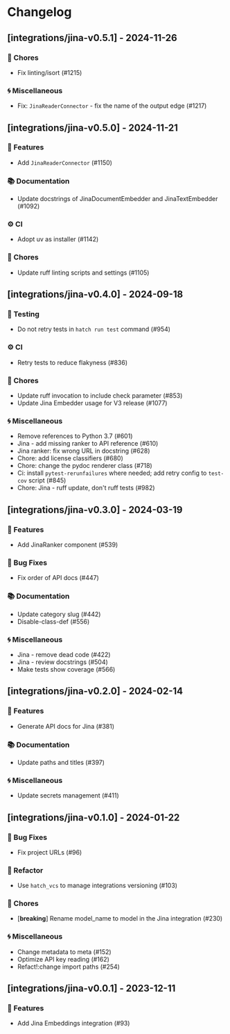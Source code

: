 # Changelog

## [integrations/jina-v0.5.1] - 2024-11-26

### 🧹 Chores

- Fix linting/isort (#1215)

### 🌀 Miscellaneous

- Fix: `JinaReaderConnector` - fix the name of the output edge (#1217)

## [integrations/jina-v0.5.0] - 2024-11-21

### 🚀 Features

- Add `JinaReaderConnector` (#1150)

### 📚 Documentation

- Update docstrings of JinaDocumentEmbedder and JinaTextEmbedder (#1092)

### ⚙️ CI

- Adopt uv as installer (#1142)

### 🧹 Chores

- Update ruff linting scripts and settings (#1105)


## [integrations/jina-v0.4.0] - 2024-09-18

### 🧪 Testing

- Do not retry tests in `hatch run test` command (#954)

### ⚙️ CI

- Retry tests to reduce flakyness (#836)

### 🧹 Chores

- Update ruff invocation to include check parameter (#853)
- Update Jina Embedder usage for V3 release (#1077)

### 🌀 Miscellaneous

- Remove references to Python 3.7 (#601)
- Jina - add missing ranker to API reference (#610)
- Jina ranker: fix wrong URL in docstring (#628)
- Chore: add license classifiers (#680)
- Chore: change the pydoc renderer class (#718)
- Ci: install `pytest-rerunfailures` where needed; add retry config to `test-cov` script (#845)
- Chore: Jina - ruff update, don't ruff tests (#982)

## [integrations/jina-v0.3.0] - 2024-03-19

### 🚀 Features

- Add JinaRanker component (#539)

### 🐛 Bug Fixes

- Fix order of API docs (#447)

### 📚 Documentation

- Update category slug (#442)
- Disable-class-def (#556)

### 🌀 Miscellaneous

- Jina - remove dead code (#422)
- Jina - review docstrings (#504)
- Make tests show coverage (#566)

## [integrations/jina-v0.2.0] - 2024-02-14

### 🚀 Features

- Generate API docs for Jina (#381)

### 📚 Documentation

- Update paths and titles (#397)

### 🌀 Miscellaneous

- Update secrets management (#411)

## [integrations/jina-v0.1.0] - 2024-01-22

### 🐛 Bug Fixes

- Fix project URLs (#96)

### 🚜 Refactor

- Use `hatch_vcs` to manage integrations versioning (#103)

### 🧹 Chores

- [**breaking**] Rename model_name to model in the Jina integration (#230)

### 🌀 Miscellaneous

- Change metadata to meta (#152)
- Optimize API key reading (#162)
- Refact!:change import paths (#254)

## [integrations/jina-v0.0.1] - 2023-12-11

### 🚀 Features

- Add Jina Embeddings integration (#93)

<!-- generated by git-cliff -->
